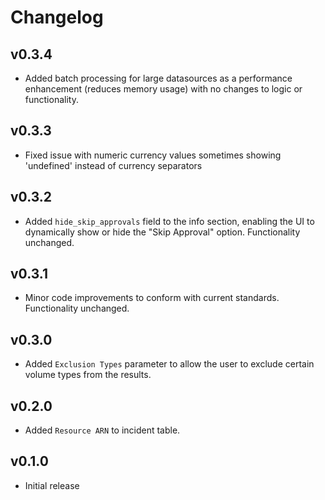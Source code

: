 # Changelog

## v0.3.4

- Added batch processing for large datasources as a performance enhancement (reduces memory usage) with no changes to logic or functionality.

## v0.3.3

- Fixed issue with numeric currency values sometimes showing 'undefined' instead of currency separators

## v0.3.2

- Added `hide_skip_approvals` field to the info section, enabling the UI to dynamically show or hide the "Skip Approval" option. Functionality unchanged.

## v0.3.1

- Minor code improvements to conform with current standards. Functionality unchanged.

## v0.3.0

- Added `Exclusion Types` parameter to allow the user to exclude certain volume types from the results.

## v0.2.0

- Added `Resource ARN` to incident table.

## v0.1.0

- Initial release

